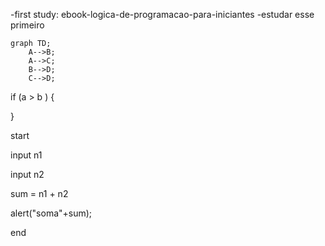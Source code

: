 

-first study: ebook-logica-de-programacao-para-iniciantes -estudar esse primeiro


```mermaid
graph TD;
    A-->B;
    A-->C;
    B-->D;
    C-->D;
```

if (a > b ) {

}

start

input n1

input n2

sum = n1 + n2

alert("soma"+sum); 

end


